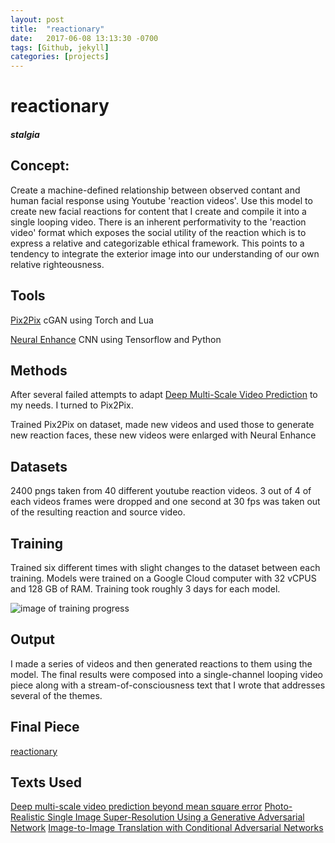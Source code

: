 ```yaml
---
layout: post
title:  "reactionary"
date:   2017-06-08 13:13:30 -0700
tags: [Github, jekyll]
categories: [projects]
---
```



# reactionary
##### stalgia

## Concept:
Create a machine-defined relationship between observed contant and human facial response using Youtube 'reaction videos'. Use this model to create new facial reactions for content that I create and compile it into a single looping video. There is an inherent performativity to the 'reaction video' format which exposes the social utility of the reaction which is to express a relative and categorizable ethical framework. This points to a tendency to integrate the exterior image into our understanding of our own relative righteousness.

## Tools
[Pix2Pix](https://github.com/phillipi/pix2pix)
cGAN using Torch and Lua

[Neural Enhance](https://github.com/alexjc/neural-enhance)
CNN using Tensorflow and Python

## Methods
After several failed attempts to adapt [Deep Multi-Scale Video Prediction](https://github.com/dyelax/Adversarial_Video_Generation) to my needs. I turned to Pix2Pix.

Trained Pix2Pix on dataset, made new videos and used those to generate new reaction faces, these new videos were enlarged with Neural Enhance

## Datasets
2400 pngs taken from 40 different youtube reaction videos. 3 out of 4 of each videos frames were dropped and one second at 30 fps was taken out of the resulting reaction and source video.

## Training
Trained six different times with slight changes to the dataset between each training. Models were trained on a Google Cloud computer with 32 vCPUS and 128 GB of RAM. Training took roughly 3 days for each model.

![image of training progress](../assets/stalgia_train_image.png)

## Output
I made a series of videos and then generated reactions to them using the model. The final results were composed into a single-channel looping video piece along with a stream-of-consciousness text that I wrote that addresses several of the themes.

## Final Piece

[reactionary](https://drive.google.com/file/d/0B4v9wGHsYuR2WEQwZ2xwR1dIS0k/view?usp=sharing)

## Texts Used
[Deep multi-scale video prediction beyond mean square error](https://arxiv.org/abs/1511.05440)
[Photo-Realistic Single Image Super-Resolution Using a Generative Adversarial Network](https://arxiv.org/abs/1609.04802)
[Image-to-Image Translation with Conditional Adversarial Networks](https://arxiv.org/pdf/1611.07004v1.pdf)

